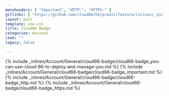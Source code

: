 ```yaml
---
menuheaders: [ "Important", "HTTP:", "HTTPS:" ]
gitlinks: [ "https://github.com/cloud66/help/edit/feature/inlines/_includes/_inlines/Account/General/cloud66-badge/cloud66-badge_you-can-use-cloud-66-to-deploy-and-manage-you.md", "https://github.com/cloud66/help/edit/feature/inlines/_includes/_inlines/Account/General/cloud66-badge/cloud66-badge_important.md", "https://github.com/cloud66/help/edit/feature/inlines/_includes/_inlines/Account/General/cloud66-badge/cloud66-badge_http.md", "https://github.com/cloud66/help/edit/feature/inlines/_includes/_inlines/Account/General/cloud66-badge/cloud66-badge_https.md" ]
layout: post
template: one-col
title: Cloud66 Badge
categories: Account
lead: ""
legacy: false

---
```


<a name="1"></a>{% include _inlines/Account/General/cloud66-badge/cloud66-badge_you-can-use-cloud-66-to-deploy-and-manage-you.md %}
<a name="2"></a>{% include _inlines/Account/General/cloud66-badge/cloud66-badge_important.md %}
<a name="3"></a>{% include _inlines/Account/General/cloud66-badge/cloud66-badge_http.md %}
<a name="4"></a>{% include _inlines/Account/General/cloud66-badge/cloud66-badge_https.md %}